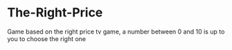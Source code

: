 # The-Right-Price

Game based on the right price tv game, a number between 0 and 10 is up to you to choose the right one
